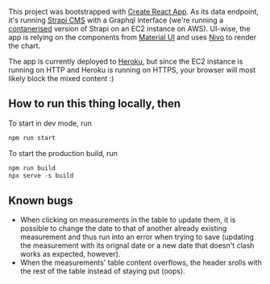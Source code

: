 This project was bootstrapped with [Create React App](https://github.com/facebook/create-react-app). As its data endpoint, it's running [Strapi CMS](https://strapi.io/) with a Graphql interface (we're running a [contanerised](https://github.com/strapi/strapi-docker) version of Strapi on an EC2 instance on AWS). UI-wise, the app is relying on the components from [Material UI](material-ui.com) and uses [Nivo](https://nivo.rocks/) to render the chart.

The app is currently deployed to [Heroku](https://your-weight-slippery-slope.herokuapp.com/), but since the EC2 instance is running on HTTP and Heroku is running on HTTPS, your browser will most likely block the mixed content :) 

## How to run this thing locally, then

To start in dev mode, run 
```js
npm run start
```

To start the production build, run
```js
npm run build
npx serve -s build
```

## Known bugs
- When clicking on measurements in the table to update them, it is possible to change the date to that of another already existing measurement and thus run into an error when trying to save (updating the measurement with its orignal date or a new date that doesn't clash works as expected, however).
- When the measurements' table content overflows, the header srolls with the rest of the table instead of staying put (oops).
